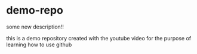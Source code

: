 # demo-repo

some new description!!

this is a demo repository created with the youtube video for the purpose of learning how to use github
